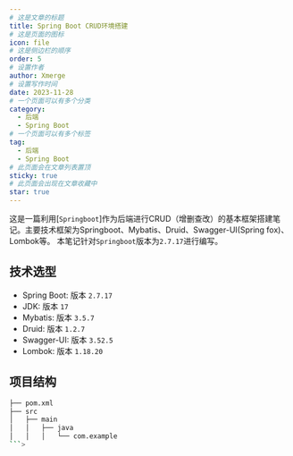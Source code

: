 ```yaml
---
# 这是文章的标题
title: Spring Boot CRUD环境搭建
# 这是页面的图标
icon: file
# 这是侧边栏的顺序
order: 5
# 设置作者
author: Xmerge
# 设置写作时间
date: 2023-11-28
# 一个页面可以有多个分类
category:
  - 后端
  - Spring Boot
# 一个页面可以有多个标签
tag:
  - 后端
  - Spring Boot
# 此页面会在文章列表置顶
sticky: true
# 此页面会出现在文章收藏中
star: true
---
```


这是一篇利用[`Springboot`]作为后端进行CRUD（增删查改）的基本框架搭建笔记。主要技术框架为Springboot、Mybatis、Druid、Swagger-UI(Spring fox)、Lombok等。
本笔记针对`Springboot`版本为`2.7.17`进行编写。

<!-- more -->

## 技术选型

- Spring Boot: 版本 `2.7.17`
- JDK: 版本 `17`
- Mybatis: 版本 `3.5.7`
- Druid: 版本 `1.2.7`
- Swagger-UI: 版本 `3.52.5`
- Lombok: 版本 `1.18.20`

## 项目结构

```bash
├── pom.xml
├── src
│   ├── main
│   │   ├── java
│   │   │   └── com.example
```>

